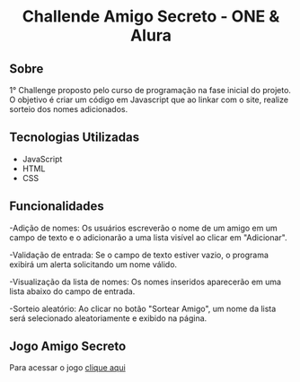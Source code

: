 <h1 align="center"> Challende Amigo Secreto -  ONE  & Alura </h1>


## Sobre
1° Challenge proposto pelo curso de programação na fase inicial do projeto. O objetivo é criar um código em Javascript que ao linkar com o site, realize sorteio dos nomes adicionados. 


## Tecnologias Utilizadas

- JavaScript
- HTML
- CSS

## Funcionalidades

-Adição de nomes: Os usuários escreverão o nome de um amigo em um campo de texto e o adicionarão a uma lista visível ao clicar em "Adicionar".

-Validação de entrada: Se o campo de texto estiver vazio, o programa exibirá um alerta solicitando um nome válido.

-Visualização da lista de nomes: Os nomes inseridos aparecerão em uma lista abaixo do campo de entrada.

-Sorteio aleatório: Ao clicar no botão "Sortear Amigo", um nome da lista será selecionado aleatoriamente e exibido na página.


## Jogo  Amigo Secreto

Para acessar o jogo [clique aqui]([link](https://amigo-secreto-olive-eight.vercel.app/))
